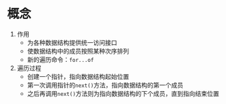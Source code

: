 # 概念

1. 作用
   - 为各种数据结构提供统一访问接口
   - 使数据结构中的成员按照某种次序排列
   - 新的遍历命令：`for...of`
2. 遍历过程
   - 创建一个指针，指向数据结构起始位置
   - 第一次调用指针的`next()`方法，指向数据结构的第一个成员
   - 之后再调用`next()`方法则为指向数据结构的下个成员，直到指向结束位置
